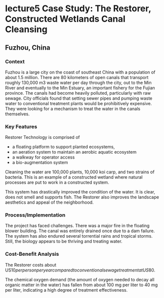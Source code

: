 # lecture5 Case Study: The Restorer, Constructed Wetlands Canal Cleansing 

## Fuzhou, China 

### Context 

Fuzhou is a large city on the coast of southeast China with a population of about 1.5 million. There are 80 kilometers of open canals that transport roughly 130,000 m3 waste water per day through the city, out to the Min River and eventually to the Min Estuary, an important fishery for the Fujian province. The canals had become heavily polluted, particularly with raw sewage. City officials found that setting sewer pipes and pumping waste water to conventional treatment plants would be prohibitively expensive. They were looking for a mechanism to treat the water in the canals themselves.  

### Key Features 

Restorer Technology is comprised of  

- a floating platform to support planted ecosystems,  
- an aeration system to maintain an aerobic aquatic ecosystem  
- a walkway for operator access  
- a bio-augmentation system 

Cleaning the water are 100,000 plants, 10,000 koi carp, and two strains of bacteria. This is an example of a constructed wetland where natural processes are put to work in a constructed system. 

This system has drastically improved the condition of the water. It is clear, does not smell and supports fish. The Restorer also improves the landscape aesthetics and appeal of the neighborhood. 

### Process/Implementation 

The project has faced challenges. There was a major fire in the floating blower building. The canal was entirely drained once due to a dam failure. The system has also endured several torrential rains and tropical storms. Still, the biology appears to be thriving and treating water.  

### Cost-Benefit Analysis 

The Restorer costs about US$10 per person per year compared to conventional sewage treatment at US$80. 

The chemical oxygen demand (the amount of oxygen needed to decay all organic matter in the water) has fallen from about 100 mg per liter to 40 mg per liter, indicating a high degree of treatment effectiveness. 

